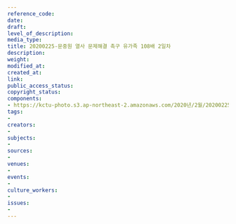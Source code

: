 ```yaml
---
reference_code: 
date: 
draft: 
level_of_description: 
media_type: 
title: 20200225-문중원 열사 문제해결 촉구 유가족 108배 2일차
description: 
weight: 
modified_at: 
created_at: 
link: 
public_access_status: 
copyright_status: 
components:
- https://kctu-photo.s3.ap-northeast-2.amazonaws.com/2020년/2월/20200225-문중원+열사+문제해결+촉구+유가족+108배+2일차/_DSC2147.jpg
tags:
- 
creators:
- 
subjects:
- 
sources:
- 
venues:
- 
events:
- 
culture_workers:
- 
issues:
- 
---
```

